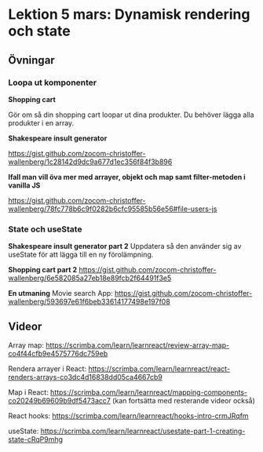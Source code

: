 # Lektion 5 mars: Dynamisk rendering och state

## Övningar

### Loopa ut komponenter

**Shopping cart**

Gör om så din shopping cart loopar ut dina produkter. Du behöver lägga alla produkter i en array.

**Shakespeare insult generator**

https://gist.github.com/zocom-christoffer-wallenberg/1c28142d9dc9a677d1ec356f84f3b896

**Ifall man vill öva mer med arrayer, objekt och map samt filter-metoden i vanilla JS**

https://gist.github.com/zocom-christoffer-wallenberg/78fc778b6c9f0282b6cfc95585b56e56#file-users-js

### State och useState

**Shakespeare insult generator part 2**
Uppdatera så den använder sig av useState för att lägga till en ny förolämpning.

**Shopping cart part 2**
https://gist.github.com/zocom-christoffer-wallenberg/6e582085a27eb18e89fcb2f64491f3e5

**En utmaning**
Movie search App: https://gist.github.com/zocom-christoffer-wallenberg/593697e61f6beb33614177498e197f08

## Videor

Array map: https://scrimba.com/learn/learnreact/review-array-map-co4f44cfb9e4575776dc759eb

Rendera arrayer i React: https://scrimba.com/learn/learnreact/react-renders-arrays-co3dc4d16838dd05ca4667cb9

Map i React: https://scrimba.com/learn/learnreact/mapping-components-co20249b69609b9df5473acc7 (kan fortsätta med resterande videor också)

React hooks: https://scrimba.com/learn/learnreact/hooks-intro-crmJRqfm

useState: https://scrimba.com/learn/learnreact/usestate-part-1-creating-state-cRqP9mhg
